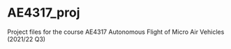 # AE4317_proj
Project files for the course AE4317 Autonomous Flight of Micro Air Vehicles (2021/22 Q3)
